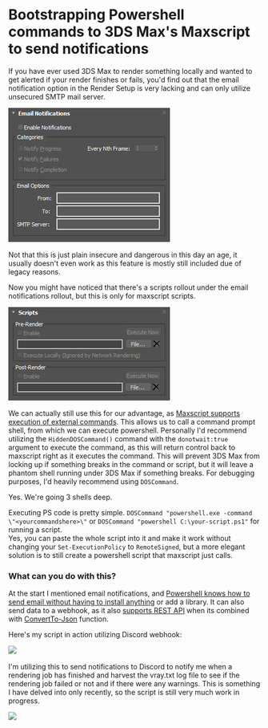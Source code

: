 # Bootstrapping Powershell commands to 3DS Max's Maxscript to send notifications

If you have ever used 3DS Max to render something locally and wanted to get alerted if your render finishes or fails, you'd find out that the email notification option in the Render Setup is very lacking and can only utilize unsecured SMTP mail server.

![](/img/3dsmax_2019-11-05_19-14-07.png)

Not that this is just plain insecure and dangerous in this day an age, it usually doesn't even work as this feature is mostly still included due of legacy reasons.


Now you might have noticed that there's a scripts rollout under the email notifications rollout, but this is only for maxscript scripts.

![](/img/3dsmax_2019-11-05_19-22-54.png)

We can actually still use this for our advantage, as [Maxscript supports execution of external commands](http://help.autodesk.com/view/3DSMAX/2015/ENU/?guid=__files_GUID_846B6AB0_EFF6_43E5_8A67_8D348FF78A57_htm). This allows us to call a command prompt shell, from which we can execute powershell. Personally I'd recommend utilizing the `HiddenDOSCommand()` command with the `donotwait:true` argument to execute the command, as this will return control back to maxscript right as it executes the command. This will prevent 3DS Max from locking up if something breaks in the command or script, but it will leave a phantom shell running under 3DS Max if something breaks. For debugging purposes, I'd heavily recommend using `DOSCommand`.


Yes. We're going 3 shells deep. 


Executing PS code is pretty simple.
```DOSCommand "powershell.exe -command \"<yourcommandshere>\"``` or ```DOSCommand "powershell C:\your-script.ps1"``` for running a script.  
Yes, you can paste the whole script into it and make it work without changing your `Set-ExecutionPolicy` to `RemoteSigned`, but a more elegant solution is to still create a powershell script that maxscript just calls.

### What can you do with this?

At the start I mentioned email notifications, and [Powershell knows how to send email without having to install anything](https://docs.microsoft.com/en-us/powershell/module/microsoft.powershell.utility/send-mailmessage?view=powershell-6) or add a library. It can also send data to a webhook, as it also [supports REST API](https://docs.microsoft.com/en-us/powershell/module/microsoft.powershell.utility/invoke-webrequest?view=powershell-6) when its combined with [ConvertTo-Json](https://docs.microsoft.com/en-us/powershell/module/microsoft.powershell.utility/convertto-json?view=powershell-6) function.


Here's my script in action utilizing Discord webhook:

![](/img/10d775.gif)

I'm utilizing this to send notifications to Discord to notify me when a rendering job has finished and harvest the vray.txt log file to see if the rendering job failed or not and if there were any warnings. This is something I have delved into only recently, so the script is still very much work in progress.

![](/img/Discord_2019-11-05_20-09-59.png)

